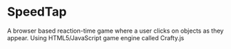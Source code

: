 SpeedTap
========

A browser based reaction-time game where a user clicks on objects as they appear.
Using HTML5/JavaScript game engine called Crafty.js

